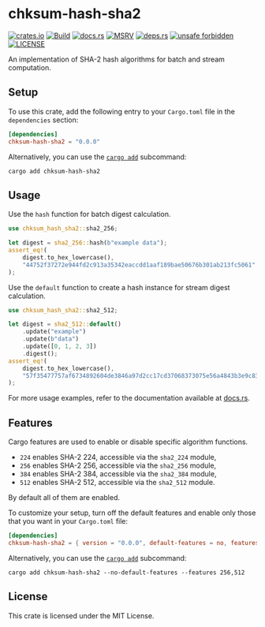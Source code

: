 # chksum-hash-sha2

[![crates.io](https://img.shields.io/crates/v/chksum-hash-sha2?style=flat-square&logo=rust "crates.io")](https://crates.io/crates/chksum-hash-sha2)
[![Build](https://img.shields.io/github/actions/workflow/status/chksum-rs/hash-sha2/rust.yml?branch=master&style=flat-square&logo=github "Build")](https://github.com/chksum-rs/hash-sha2/actions/workflows/rust.yml)
[![docs.rs](https://img.shields.io/docsrs/chksum-hash-sha2?style=flat-square&logo=docsdotrs "docs.rs")](https://docs.rs/chksum-hash-sha2/)
[![MSRV](https://img.shields.io/badge/MSRV-1.63.0-informational?style=flat-square "MSRV")](https://github.com/chksum-rs/hash-sha2/blob/master/Cargo.toml)
[![deps.rs](https://deps.rs/crate/chksum-hash-sha2/0.0.0/status.svg?style=flat-square "deps.rs")](https://deps.rs/crate/chksum-hash-sha2/0.0.0)
[![unsafe forbidden](https://img.shields.io/badge/unsafe-forbidden-success.svg?style=flat-square "unsafe forbidden")](https://github.com/rust-secure-code/safety-dance)
[![LICENSE](https://img.shields.io/github/license/chksum-rs/hash-sha2?style=flat-square "LICENSE")](https://github.com/chksum-rs/hash-sha2/blob/master/LICENSE)

An implementation of SHA-2 hash algorithms for batch and stream computation.

## Setup

To use this crate, add the following entry to your `Cargo.toml` file in the `dependencies` section:

```toml
[dependencies]
chksum-hash-sha2 = "0.0.0"
```

Alternatively, you can use the [`cargo add`](https://doc.rust-lang.org/cargo/commands/cargo-add.html) subcommand:

```shell
cargo add chksum-hash-sha2
```

## Usage

Use the `hash` function for batch digest calculation.

```rust
use chksum_hash_sha2::sha2_256;

let digest = sha2_256::hash(b"example data");
assert_eq!(
    digest.to_hex_lowercase(),
    "44752f37272e944fd2c913a35342eaccdd1aaf189bae50676b301ab213fc5061"
);
```

Use the `default` function to create a hash instance for stream digest calculation.

```rust
use chksum_hash_sha2::sha2_512;

let digest = sha2_512::default()
    .update("example")
    .update(b"data")
    .update([0, 1, 2, 3])
    .digest();
assert_eq!(
    digest.to_hex_lowercase(),
    "57f35477757af6734892604de3846a97d2cc17cd37068373075e56a4843b3e9c83f9b435beae9fcf1da590e73e62fe20468f52ff13b095241fec77884086b090"
);
```

For more usage examples, refer to the documentation available at [docs.rs](https://docs.rs/chksum-hash-sha2/).

## Features

Cargo features are used to enable or disable specific algorithm functions.

* `224` enables SHA-2 224, accessible via the `sha2_224` module,
* `256` enables SHA-2 256, accessible via the `sha2_256` module,
* `384` enables SHA-2 384, accessible via the `sha2_384` module,
* `512` enables SHA-2 512, accessible via the `sha2_512` module.

By default all of them are enabled.

To customize your setup, turn off the default features and enable only those that you want in your `Cargo.toml` file:

```toml
[dependencies]
chksum-hash-sha2 = { version = "0.0.0", default-features = no, features = ["256", "512"] }
```

Alternatively, you can use the [`cargo add`](https://doc.rust-lang.org/cargo/commands/cargo-add.html) subcommand:

```shell
cargo add chksum-hash-sha2 --no-default-features --features 256,512
```

## License

This crate is licensed under the MIT License.

